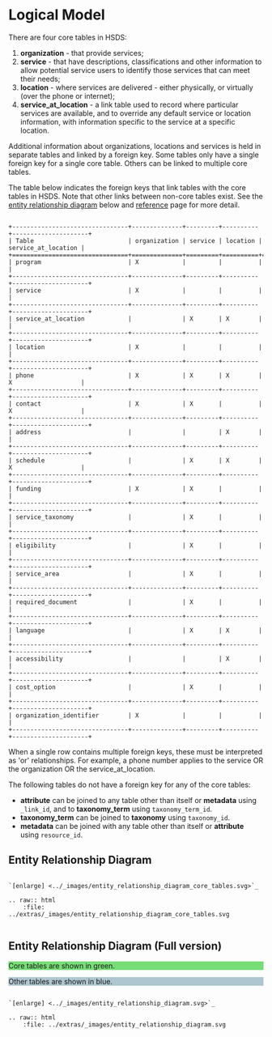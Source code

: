 Logical Model
=============

There are four core tables in HSDS:

1. **organization** - that provide services;
2. **service** - that have descriptions, classifications and other information to allow potential service users to identify those services that can meet their needs;
3. **location** - where services are delivered - either physically, or virtually (over the phone or internet);
4. **service_at_location** - a link table used to record where particular services are available, and to override any default service or location information, with information specific to the service at a specific location.

Additional information about organizations, locations and services is held in separate tables and linked by a foreign key. Some tables only have a single foreign key for a single core table. Others can be linked to multiple core tables. 

The table below indicates the foreign keys that link tables with the core tables in HSDS. Note that other links between non-core tables exist. See the [entity relationship diagram](#entity-relationship-diagram-full-version) below and [reference](reference.md) page for more detail.

```{eval-rst}

+--------------------------------+--------------+---------+----------+---------------------+
| Table                          | organization | service | location | service_at_location |
+================================+==============+=========+==========+=====================+
| program                        | X            |         |          |                     |
+--------------------------------+--------------+---------+----------+---------------------+
| service                        | X            |         |          |                     |
+--------------------------------+--------------+---------+----------+---------------------+
| service_at_location            |              | X       | X        |                     |
+--------------------------------+--------------+---------+----------+---------------------+
| location                       | X            |         |          |                     |
+--------------------------------+--------------+---------+----------+---------------------+
| phone                          | X            | X       | X        | X                   |
+--------------------------------+--------------+---------+----------+---------------------+
| contact                        | X            | X       |          | X                   |
+--------------------------------+--------------+---------+----------+---------------------+
| address                        |              |         | X        |                     |
+--------------------------------+--------------+---------+----------+---------------------+
| schedule                       |              | X       | X        | X                   |
+--------------------------------+--------------+---------+----------+---------------------+
| funding                        | X            | X       |          |                     |
+--------------------------------+--------------+---------+----------+---------------------+
| service_taxonomy               |              | X       |          |                     |
+--------------------------------+--------------+---------+----------+---------------------+
| eligibility                    |              | X       |          |                     |
+--------------------------------+--------------+---------+----------+---------------------+
| service_area                   |              | X       |          |                     |
+--------------------------------+--------------+---------+----------+---------------------+
| required_document              |              | X       |          |                     |
+--------------------------------+--------------+---------+----------+---------------------+
| language                       |              | X       | X        |                     |
+--------------------------------+--------------+---------+----------+---------------------+
| accessibility                  |              |         | X        |                     |
+--------------------------------+--------------+---------+----------+---------------------+
| cost_option                    |              | X       |          |                     |
+--------------------------------+--------------+---------+----------+---------------------+
| organization_identifier        | X            |         |          |                     |
+--------------------------------+--------------+---------+----------+---------------------+

```

When a single row contains multiple foreign keys, these must be interpreted as 'or' relationships. For example, a phone number applies to the service OR the organization OR the service_at_location. 

The following tables do not have a foreign key for any of the core tables:

- **attribute** can be joined to any table other than itself or **metadata** using `_link_id`, and to **taxonomy_term** using `taxonomy_term_id`.
- **taxonomy_term** can be joined to **taxonomy** using `taxonomy_id`.
- **metadata** can be joined with any table other than itself or **attribute** using `resource_id`.

## Entity Relationship Diagram

```{eval-rst}

`[enlarge] <../_images/entity_relationship_diagram_core_tables.svg>`_

.. raw:: html
    :file: ../extras/_images/entity_relationship_diagram_core_tables.svg
    
```

## Entity Relationship Diagram (Full version)

<div style="background-color: #77DD77;">

Core tables are shown in green.

</div>

<div style="background-color: #AEC6CF;">

Other tables are shown in blue.

</div>

```{eval-rst}

`[enlarge] <../_images/entity_relationship_diagram.svg>`_

.. raw:: html
    :file: ../extras/_images/entity_relationship_diagram.svg
    
```
